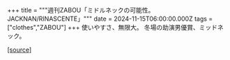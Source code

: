 +++
title = """週刊ZABOU「ミドルネックの可能性。JACKNAN/RINASCENTE」"""
date = 2024-11-15T06:00:00.000Z
tags = ["clothes","ZABOU"]
+++
使いやすさ、無限大。 冬場の助演男優賞、ミッドネック。

[[source]](https://zabou.org/2024/11/15/312552/)
